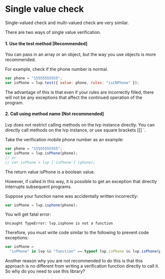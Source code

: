 # Single value check

Single-valued check and multi-valued check are very similar.

There are two ways of single value verification.

#### 1. Use the test method [Recommended]

You can pass in an array or an object, but the way you use objects is more recommended.

For example, check if the phone number is normal.

```js
var phone = "15555555555";
var isPhone = lvp.test({ value: phone, rules: "isCNPhone" });
```

The advantage of this is that even if your rules are incorrectly filled, there will not be any exceptions that affect the continued operation of the program.

#### 2. Call using method name [Not recommended]

Lvp does not restrict calling methods on the lvp instance directly. You can directly call methods on the lvp instance, or use square brackets [[] `.

Take the verification mobile phone number as an example:

```js
var phone = "15555555555";
var isPhone = lvp.isPhone(phone);
// or
// var isPhone = lvp ['isPhone'] (phone);
```

The return value isPhone is a boolean value.

However, if called in this way, it is possible to get an exception that directly interrupts subsequent programs.

Suppose your function name was accidentally written incorrectly:

```js
var isPhone = lvp.isphone(phone);
```

You will get fatal error:

```text
Uncaught TypeError: lvp.isphone is not a function
```

Therefore, you must write code similar to the following to prevent code exceptions:

```js
var isPhone =
  "isPhone" in lvp && "function" == typeof lvp.isPhone && lvp.isPhone(phone);
```

Another reason why you are not recommended to do this is that this approach is no different from writing a verification function directly to call it. So why do you need to use this library?
